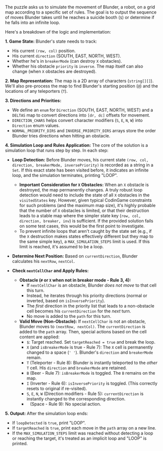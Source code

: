The puzzle asks us to simulate the movement of Blunder, a robot, on a grid map according to a specific set of rules. The goal is to output the sequence of moves Blunder takes until he reaches a suicide booth (`$`) or determine if he falls into an infinite loop.

Here's a breakdown of the logic and implementation:

**1. Game State:**
Blunder's state needs to track:
*   His current `(row, col)` position.
*   His current `direction` (SOUTH, EAST, NORTH, WEST).
*   Whether he's in `breakerMode` (can destroy `X` obstacles).
*   Whether his obstacle `priority` is `inverse`.
The map itself can also change (when `X` obstacles are destroyed).

**2. Map Representation:**
The map is a 2D array of characters (`string[][]`). We'll also pre-process the map to find Blunder's starting position (`@`) and the locations of any teleporters (`T`).

**3. Directions and Priorities:**
*   We define an `enum` for `Direction` (SOUTH, EAST, NORTH, WEST) and a `DELTAS` map to convert directions into `[dr, dc]` offsets for movement.
*   `DIRECTION_CHARS` helps convert character modifiers (`S`, `E`, `N`, `W`) into `Direction` enum values.
*   `NORMAL_PRIORITY_DIRS` and `INVERSE_PRIORITY_DIRS` arrays store the order Blunder tries directions when hitting an obstacle.

**4. Simulation Loop and Rules Application:**
The core of the solution is a simulation loop that runs step by step. In each step:

*   **Loop Detection:** Before Blunder moves, his current state `(row, col, direction, breakerMode, inversePriority)` is recorded as a string in a `Set`. If this exact state has been visited before, it indicates an infinite loop, and the simulation terminates, printing "LOOP".
    *   **Important Consideration for `X` Obstacles:** When an `X` obstacle is destroyed, the map permanently changes. A truly robust loop detection would need to include the state of all `X` obstacles in the `visitedStates` key. However, given typical CodinGame constraints for such problems (and the maximum map size), it's highly probable that the number of `X` obstacles is limited, or that their destruction leads to a stable map where the simpler state key (`row, col, direction, breaker, inv`) is sufficient. If the provided solution fails on some test cases, this would be the first point to investigate.
    *   To prevent infinite loops that aren't caught by the state set (e.g., if the `X` destruction makes states effectively different but they map to the same simple key), a `MAX_SIMULATION_STEPS` limit is used. If this limit is reached, it's assumed to be a loop.

*   **Determine Next Position:** Based on `currentDirection`, Blunder calculates his `nextRow`, `nextCol`.

*   **Check `nextCellChar` and Apply Rules:**
    *   **Obstacle (`#` or `X` when not in breaker mode - Rule 3, 4):**
        *   If `nextCellChar` is an obstacle, Blunder *does not move* to that cell this turn.
        *   Instead, he iterates through his priority directions (normal or inverted, based on `isInversePriority`).
        *   The *first* direction in the priority list that leads to a non-obstacle cell becomes his `currentDirection` for the *next* turn.
        *   No move is added to the `path` for this turn.
    *   **Valid Move (Non-Obstacle):** If `nextCellChar` is not an obstacle, Blunder moves to `(nextRow, nextCol)`. The `currentDirection` is added to the `path` array. Then, special actions based on the cell content are applied:
        *   `$`: Target reached. Set `targetReached = true` and break the loop.
        *   `X` (and `isBreakerMode` is true - Rule 7): The `X` cell is permanently changed to a space (`' '`). Blunder's `direction` and `breakerMode` remain.
        *   `T` (Teleporter - Rule 8): Blunder is instantly teleported to the *other* `T` cell. His `direction` and `breakerMode` are retained.
        *   `B` (Beer - Rule 7): `isBreakerMode` is toggled. The `B` remains on the map.
        *   `I` (Inverter - Rule 6): `isInversePriority` is toggled. (This correctly resets to original if re-visited).
        *   `S`, `E`, `N`, `W` (Direction modifiers - Rule 5): `currentDirection` is instantly changed to the corresponding direction.
        *   ` ` (Space - Rule 9): No special action.

**5. Output:**
After the simulation loop ends:
*   If `loopDetected` is `true`, print "LOOP".
*   If `targetReached` is `true`, print each move in the `path` array on a new line.
*   If the `MAX_SIMULATION_STEPS` limit was reached without detecting a loop or reaching the target, it's treated as an implicit loop and "LOOP" is printed.